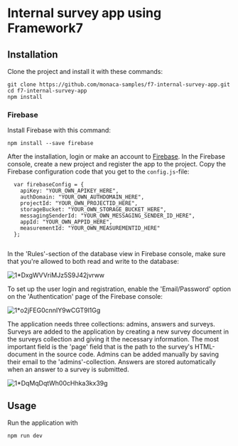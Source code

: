 # Internal survey app using Framework7

## Installation

Clone the project and install it with these commands:

```
git clone https://github.com/monaca-samples/f7-internal-survey-app.git
cd f7-internal-survey-app
npm install
```
### Firebase

Install Firebase with this command:
```
npm install --save firebase
```

After the installation, login or make an account to [Firebase](https://firebase.google.com). In the Firebase console, create a new project and register the app to the project. Copy the Firebase configuration code that you get to the `config.js`-file:

```
  var firebaseConfig = {
    apiKey: "YOUR_OWN_APIKEY_HERE",
    authDomain: "YOUR_OWN_AUTHDOMAIN_HERE",
    projectId: "YOUR_OWN_PROJECTID_HERE",
    storageBucket: "YOUR_OWN_STORAGE_BUCKET_HERE",
    messagingSenderId: "YOUR_OWN_MESSAGING_SENDER_ID_HERE",
    appId: "YOUR_OWN_APPID_HERE",
    measurementId: "YOUR_OWN_MEASUREMENTID_HERE"
  };
  
```

In the 'Rules'-section of the database view in Firebase console, make sure that you're allowed to both read and write to the database:

![1*DxgWVVriMJz5S9J42jvrww](https://user-images.githubusercontent.com/77331409/120962141-1e2ba580-c79a-11eb-821f-4a15e20843fa.png)


To set up the user login and registration, enable the 'Email/Password' option on the 'Authentication' page of the Firebase console:

![1*o2jFEG0cnnIY9wCGT9l1Gg](https://user-images.githubusercontent.com/77331409/120962208-3e5b6480-c79a-11eb-908f-ec43f2d79320.png)

The application needs three collections: admins, answers and surveys. Surveys are added to the application by creating a new survey document in the surveys collection and giving it the necessary information. The most important field is the 'page' field that is the path to the survey's HTML-document in the source code. Admins can be added manually by saving their email to the 'admins'-collection. Answers are stored automatically when an answer to a survey is submitted.

![1*DqMqDqtWh00cHhka3kx39g](https://user-images.githubusercontent.com/77331409/120962583-fb4dc100-c79a-11eb-8e72-6fb435130476.png)


## Usage

Run the application with

```
npm run dev
```

